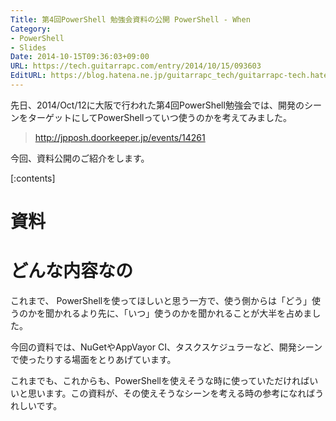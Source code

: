 ```yaml
---
Title: 第4回PowerShell 勉強会資料の公開 PowerShell - When
Category:
- PowerShell
- Slides
Date: 2014-10-15T09:36:03+09:00
URL: https://tech.guitarrapc.com/entry/2014/10/15/093603
EditURL: https://blog.hatena.ne.jp/guitarrapc_tech/guitarrapc-tech.hatenablog.com/atom/entry/8454420450068717739
---
```


先日、2014/Oct/12に大阪で行われた第4回PowerShell勉強会では、開発のシーンをターゲットにしてPowerShellっていつ使うのかを考えてみました。

> http://jpposh.doorkeeper.jp/events/14261


今回、資料公開のご紹介をします。


[:contents]

# 資料

<script async class="speakerdeck-embed" data-id="f6f89650362e013266b61e0423e07788" data-ratio="1.77777777777778" src="//speakerdeck.com/assets/embed.js"></script>

# どんな内容なの

これまで、 PowerShellを使ってほしいと思う一方で、使う側からは「どう」使うのかを聞かれるより先に、「いつ」使うのかを聞かれることが大半を占めました。

今回の資料では、NuGetやAppVayor CI、タスクスケジュラーなど、開発シーンで使ったりする場面をとりあげています。

これまでも、これからも、PowerShellを使えそうな時に使っていただければいいと思います。この資料が、その使えそうなシーンを考える時の参考になればうれしいです。
